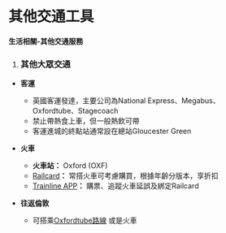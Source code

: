 # 其他交通工具

#### **生活相關-其他交通服務**

1. ### **其他大眾交通**
* **客運**
  * 英國客運發達，主要公司為National Express、Megabus、Oxfordtube、Stagecoach
  * 禁止帶熱食上車，但一般熱飲可帶
  * 客運進城的終點站通常設在總站Gloucester Green
* **火車**
  * **火車站：** Oxford (OXF)
  * [Railcard](https://www.railcard.co.uk/)**：** 常搭火車可考慮購買，根據年齡分版本，享折扣
  * [Trainline APP](https://www.thetrainline.com/)**：** 購票、追蹤火車延誤及綁定Railcard

* **往返倫敦**
  * 可搭乘[Oxfordtube路線](https://www.oxfordtube.com/) 或是火車
  

